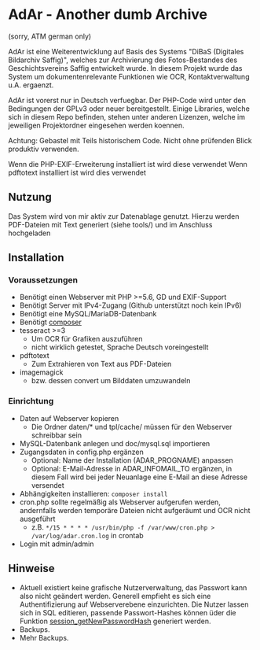 # AdAr - Another dumb Archive

(sorry, ATM german only)

AdAr ist eine Weiterentwicklung auf Basis des Systems "DiBaS (Digitales Bildarchiv Saffig)", welches zur Archivierung des Fotos-Bestandes des Geschichtsvereins Saffig entwickelt wurde. In diesem Projekt wurde das System um dokumentenrelevante Funktionen wie OCR, Kontaktverwaltung u.A. ergaenzt.

AdAr ist vorerst nur in Deutsch verfuegbar. Der PHP-Code wird unter den Bedingungen der GPLv3 oder neuer bereitgestellt. Einige Libraries, welche sich in diesem Repo befinden, stehen unter anderen Lizenzen, welche im jeweiligen Projektordner eingesehen werden koennen.

Achtung: Gebastel mit Teils historischem Code. Nicht ohne prüfenden Blick produktiv verwenden.

Wenn die PHP-EXIF-Erweiterung installiert ist wird diese verwendet
Wenn pdftotext installiert ist wird dies verwendet

## Nutzung
Das System wird von mir aktiv zur Datenablage genutzt. Hierzu werden PDF-Dateien mit Text generiert (siehe tools/) und im Anschluss hochgeladen

## Installation

### Voraussetzungen

 - Benötigt einen Webserver mit PHP >=5.6, GD und EXIF-Support
 - Benötigt Server mit IPv4-Zugang (Github unterstützt noch kein IPv6)
 - Benötigt eine MySQL/MariaDB-Datenbank
 - Benötigt [composer](https://getcomposer.org/)
 - tesseract >=3
   - Um OCR für Grafiken auszuführen
   - nicht wirklich getestet, Sprache Deutsch voreingestellt
 - pdftotext
   - Zum Extrahieren von Text aus PDF-Dateien
 - imagemagick
   - bzw. dessen convert um Bilddaten umzuwandeln

### Einrichtung

 - Daten auf Webserver kopieren
   - Die Ordner daten/* und tpl/cache/ müssen für den Webserver schreibbar sein
 - MySQL-Datenbank anlegen und doc/mysql.sql importieren
 - Zugangsdaten in config.php ergänzen
   - Optional: Name der Installation (ADAR_PROGNAME) anpassen
   - Optional: E-Mail-Adresse in ADAR_INFOMAIL_TO ergänzen, in diesem Fall wird bei jeder Neuanlage eine E-Mail an diese Adresse versendet
 - Abhängigkeiten installieren: ```composer install```
 - cron.php sollte regelmäßig als Webserver aufgerufen werden, andernfalls werden temporäre Dateien nicht aufgeräumt und OCR nicht ausgeführt
   - z.B. ```*/15 * * * * /usr/bin/php -f /var/www/cron.php > /var/log/adar.cron.log``` in crontab
 - Login mit admin/admin

## Hinweise
 - Aktuell existiert keine grafische Nutzerverwaltung, das Passwort kann also nicht geändert werden. Generell empfieht es sich eine Authentifizierung auf Webserverebene einzurichten. Die Nutzer lassen sich in SQL editieren, passende Passwort-Hashes können üder die Funktion [session_getNewPasswordHash](https://github.com/adlerweb/awtools/blob/master/session.php#L137) generiert werden.
 - Backups.
 - Mehr Backups.
